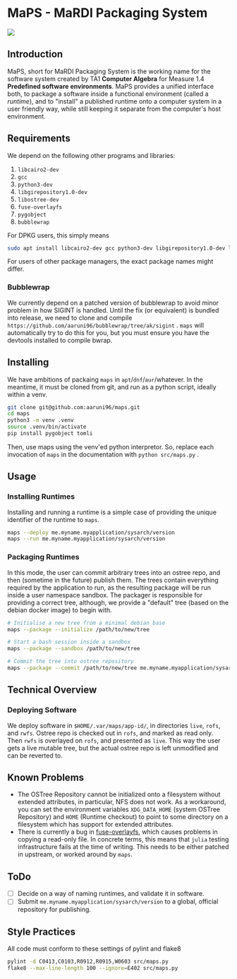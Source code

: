 # MaPS - MaRDI Packaging System

![](https://img.shields.io/badge/version-0.1--beta-blue)

## Introduction

MaPS, short for MaRDI Packaging System is the working name for the software system created by TA1 **Computer Algebra** for Measure 1.4 **Predefined software environments**. MaPS provides a unified interface both, to package a software inside a functional environment (called a _runtime_), and to "install" a published runtime onto a computer system in a user friendly way, while still keeping it separate from the computer's host environment.

## Requirements

We depend on the following other programs and libraries:

1. `libcairo2-dev`
1. `gcc`
1. `python3-dev`
1. `libgirepository1.0-dev`
1. `libostree-dev`
1. `fuse-overlayfs`
1. `pygobject`
1. `bubblewrap`

For DPKG users, this simply means

```bash
sudo apt install libcairo2-dev gcc python3-dev libgirepository1.0-dev libostree-dev fuse-overlayfs
```

For users of other package managers, the exact package names might differ.

### Bubblewrap

We currently depend on a patched version of bubblewrap to avoid minor problem in how SIGINT is handled. Until the fix (or equivalent) is bundled into release, we need to clone and compile `https://github.com/aaruni96/bubblewrap/tree/ak/sigint` . `maps` will automatically try to do this for you, but you must ensure you have the devtools installed to compile bwrap.

## Installing

We have ambitions of packaing `maps` in `apt`/`dnf`/`aur`/whatever. In the meantime, it must be cloned from git, and run as a python script, ideally within a venv.

```bash
git clone git@github.com:aaruni96/maps.git
cd maps
python3 -m venv .venv
source .venv/bin/activate
pip install pygobject tomli
```

Then, use maps using the venv'ed python interpretor. So, replace each invocation of `maps` in the documentation with `python src/maps.py` .

## Usage

### Installing Runtimes

Installing and running a runtime is a simple case of providing the unique identifier of the runtime to `maps`.

```bash
maps --deploy me.myname.myapplication/sysarch/version
maps --run me.myname.myapplication/sysarch/version
```

### Packaging Runtimes

In this mode, the user can commit arbitrary trees into an ostree repo, and then (sometime in the future) publish them. The trees contain everything required by the application to run, as the resulting package will be run inside a user namespace sandbox. The packager is responsible for providing a correct tree, although, we provide a "default" tree (based on the debian docker image) to begin with.

```bash
# Initialise a new tree from a minimal debian base
maps --package --initialize /path/to/new/tree

# Start a bash session inside a sandbox
maps --package --sandbox /path/to/new/tree

# Commit the tree into ostree repository
maps --package --commit /path/to/new/tree me.myname.myapplication/sysarch/version
```

## Technical Overview

### Deploying Software

We deploy software in `$HOME/.var/maps/app-id/`, in directories `live`, `rofs`, and `rwfs`. Ostree repo is checked out in `rofs`, and marked as read only. Then `rwfs` is overlayed on `rofs`, and presented as `live`. This way the user gets a live mutable tree, but the actual ostree repo is left unmodified and can be reverted to.

## Known Problems

 - The OSTree Repository cannot be initialized onto a filesystem without extended attributes, in particular, NFS does not work. As a workaround, you can set the environment variables `XDG_DATA_HOME` (system OSTree Repository) and `HOME` (Runtime checkout) to point to some directory on a filesystem which has support for extended attributes.
  - There is currently a bug in [fuse-overlayfs](https://github.com/containers/fuse-overlayfs/issues/399), which causes problems in copying a read-only file. In concrete terms, this means that `julia` testing infrastructure fails at the time of writing. This needs to be either patched in upstream, or worked around by `maps`.

## ToDo

 - [ ] Decide on a way of naming runtimes, and validate it in software.
 - [ ] Submit `me.myname.myapplication/sysarch/version` to a global, official repository for publishing.

## Style Practices

All code must conform to these settings of pylint and flake8

```bash
pylint -d C0413,C0103,R0912,R0915,W0603 src/maps.py
flake8 --max-line-length 100 --ignore=E402 src/maps.py
```

